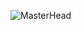 ![MasterHead](https://mir-s3-cdn-cf.behance.net/project_modules/max_1200/642dbd44403941.581204335284b.jpg)
